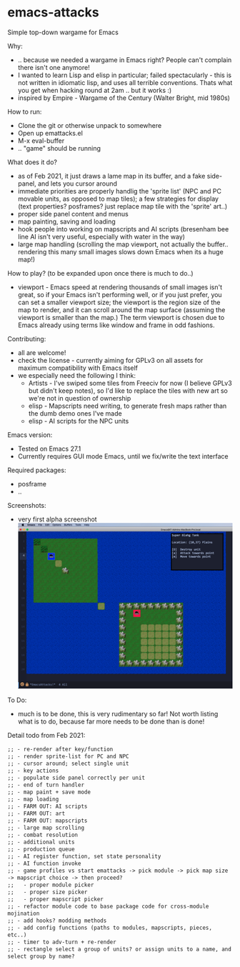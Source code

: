 # emacs-attacks
Simple top-down wargame for Emacs

Why:
- .. because we needed a wargame in Emacs right? People can't complain there isn't one anymore!
- I wanted to learn Lisp and elisp in particular; failed spectacularly - this is not written in idiomatic lisp, and uses all terrible conventions. Thats what you get when hacking round at 2am .. but it works :)
- inspired by Empire - Wargame of the Century (Walter Bright, mid 1980s)

How to run:
- Clone the git or otherwise unpack to somewhere
- Open up emattacks.el
- M-x eval-buffer
- .. "game" should be running

What does it do?
- as of Feb 2021, it just draws a lame map in its buffer, and a fake side-panel, and lets you cursor around
- immediate priorities are properly handlig the 'sprite list' (NPC and PC movable units, as opposed to map tiles); a few strategies for display (text properties? posframes? just replace map tile with the 'sprite' art..)
- proper side panel content and menus
- map painting, saving and loading
- hook people into working on mapscripts and AI scripts (bresenham bee line AI isn't very useful, especially with water in the way)
- large map handling (scrolling the map viewport, not actually the buffer.. rendering this many small images slows down Emacs when its a huge map!)

How to play? (to be expanded upon once there is much to do..)
- viewport - Emacs speed at rendering thousands of small images isn't great, so if your Emacs isn't performing well, or if you just prefer, you can set a smaller viewport size; the viewport is the region size of the map to render, and it can scroll around the map surface (assuming the viewport is smaller than the map.) The term viewport is chosen due to Emacs already using terms like window and frame in odd fashions.

Contributing:
- all are welcome!
- check the license - currently aiming for GPLv3 on all assets for maximum compatibility with Emacs itself
- we especially need the following I think:
  - Artists - I've swiped some tiles from Freeciv for now (I believe GPLv3 but didn't keep notes), so I'd like to replace the tiles with new art so we're not in question of ownership
  - elisp - Mapscripts need writing, to generate fresh maps rather than the dumb demo ones I've made
  - elisp - AI scripts for the NPC units

Emacs version:
- Tested on Emacs 27.1
- Currently requires GUI mode Emacs, until we fix/write the text interface

Required packages:
- posframe
- ..

Screenshots:

- very first alpha screenshot
![Rudimentary first screenshot](./screenshots/emattacks-alpha-001.png)

To Do:
- much is to be done, this is very rudimentary so far! Not worth listing what is to do, because far more needs to be done than is done!

Detail todo from Feb 2021:

```elisp
;; - re-render after key/function
;; - render sprite-list for PC and NPC
;; - cursor around; select single unit
;; - key actions
;; - populate side panel correctly per unit
;; - end of turn handler
;; - map paint + save mode
;; - map loading
;; - FARM OUT: AI scripts
;; - FARM OUT: art
;; - FARM OUT: mapscripts
;; - large map scrolling
;; - combat resolution
;; - additional units
;; - production queue
;; - AI register function, set state personality
;; - AI function invoke
;; - game profiles vs start emattacks -> pick module -> pick map size -> mapscript choice -> then proceed?
;;   - proper module picker
;;   - proper size picker
;;   - proper mapscript picker
;; - refactor module code to base package code for cross-module mojination
;; - add hooks? modding methods
;; - add config functions (paths to modules, mapscripts, pieces, etc..)
;; - timer to adv-turn + re-render
;; - rectangle select a group of units? or assign units to a name, and select group by name?
```
